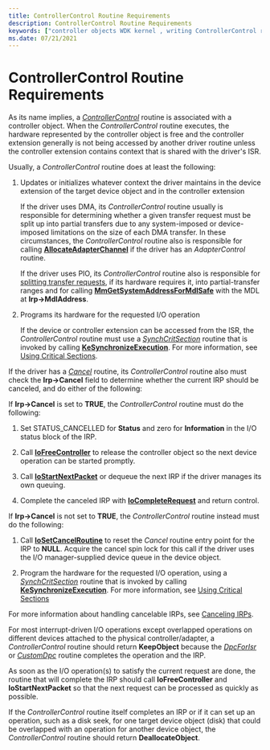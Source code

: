 ```yaml
---
title: ControllerControl Routine Requirements
description: ControllerControl Routine Requirements
keywords: ["controller objects WDK kernel , writing ControllerControl routines", "ControllerControl routines, writing", "ControllerControl routines, requirements"]
ms.date: 07/21/2021
---
```


# ControllerControl Routine Requirements

As its name implies, a [*ControllerControl*](writing-controllercontrolroutines.md) routine is associated with a controller object. When the *ControllerControl* routine executes, the hardware represented by the controller object is free and the controller extension generally is not being accessed by another driver routine unless the controller extension contains context that is shared with the driver's ISR.

Usually, a *ControllerControl* routine does at least the following:

1. Updates or initializes whatever context the driver maintains in the device extension of the target device object and in the controller extension

    If the driver uses DMA, its *ControllerControl* routine usually is responsible for determining whether a given transfer request must be split up into partial transfers due to any system-imposed or device-imposed limitations on the size of each DMA transfer. In these circumstances, the *ControllerControl* routine also is responsible for calling [**AllocateAdapterChannel**](/windows-hardware/drivers/ddi/wdm/nc-wdm-pallocate_adapter_channel) if the driver has an *AdapterControl* routine.

    If the driver uses PIO, its *ControllerControl* routine also is responsible for [splitting transfer requests](splitting-dma-transfer-requests.md), if its hardware requires it, into partial-transfer ranges and for calling [**MmGetSystemAddressForMdlSafe**](/windows-hardware/drivers/ddi/wdm/nf-wdm-mmgetsystemaddressformdlsafe) with the MDL at **Irp->MdlAddress**.

1. Programs its hardware for the requested I/O operation

    If the device or controller extension can be accessed from the ISR, the *ControllerControl* routine must use a [*SynchCritSection*](/windows-hardware/drivers/ddi/wdm/nc-wdm-ksynchronize_routine) routine that is invoked by calling [**KeSynchronizeExecution**](/windows-hardware/drivers/ddi/wdm/nf-wdm-kesynchronizeexecution). For more information, see [Using Critical Sections](using-critical-sections.md).

If the driver has a [*Cancel*](/windows-hardware/drivers/ddi/wdm/nc-wdm-driver_cancel) routine, its *ControllerControl* routine also must check the **Irp->Cancel** field to determine whether the current IRP should be canceled, and do either of the following:

If **Irp->Cancel** is set to **TRUE**, the *ControllerControl* routine must do the following:

1. Set STATUS\_CANCELLED for **Status** and zero for **Information** in the I/O status block of the IRP.

1. Call [**IoFreeController**](/windows-hardware/drivers/ddi/ntddk/nf-ntddk-iofreecontroller) to release the controller object so the next device operation can be started promptly.

1. Call [**IoStartNextPacket**](/windows-hardware/drivers/ddi/ntifs/nf-ntifs-iostartnextpacket) or dequeue the next IRP if the driver manages its own queuing.

1. Complete the canceled IRP with [**IoCompleteRequest**](/windows-hardware/drivers/ddi/wdm/nf-wdm-iocompleterequest) and return control.

If **Irp->Cancel** is not set to **TRUE**, the *ControllerControl* routine instead must do the following:

1. Call [**IoSetCancelRoutine**](/windows-hardware/drivers/ddi/wdm/nf-wdm-iosetcancelroutine) to reset the *Cancel* routine entry point for the IRP to **NULL**. Acquire the cancel spin lock for this call if the driver uses the I/O manager-supplied device queue in the device object.

1. Program the hardware for the requested I/O operation, using a [*SynchCritSection*](/windows-hardware/drivers/ddi/wdm/nc-wdm-ksynchronize_routine) routine that is invoked by calling [**KeSynchronizeExecution**](/windows-hardware/drivers/ddi/wdm/nf-wdm-kesynchronizeexecution). For more information, see [Using Critical Sections](using-critical-sections.md)

For more information about handling cancelable IRPs, see [Canceling IRPs](canceling-irps.md).

For most interrupt-driven I/O operations except overlapped operations on different devices attached to the physical controller/adapter, a *ControllerControl* routine should return **KeepObject** because the [*DpcForIsr*](/windows-hardware/drivers/ddi/wdm/nc-wdm-io_dpc_routine) or [*CustomDpc*](/windows-hardware/drivers/ddi/wdm/nc-wdm-kdeferred_routine) routine completes the operation and the IRP.

As soon as the I/O operation(s) to satisfy the current request are done, the routine that will complete the IRP should call **IoFreeController** and **IoStartNextPacket** so that the next request can be processed as quickly as possible.

If the *ControllerControl* routine itself completes an IRP or if it can set up an operation, such as a disk seek, for one target device object (disk) that could be overlapped with an operation for another device object, the *ControllerControl* routine should return **DeallocateObject**.
